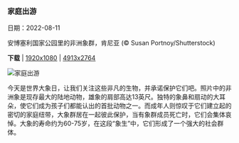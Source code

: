### 家庭出游

日期：2022-08-11

安博塞利国家公园里的非洲象群，肯尼亚 (© Susan Portnoy/Shutterstock)

**下载**  |  [1920x1080](https://cn.bing.com/th?id=OHR.AmboseliElephants_ZH-CN2078609290_1920x1080.jpg)  |  [4913x2764](https://cn.bing.com/th?id=OHR.AmboseliElephants_ZH-CN2078609290_UHD.jpg)

![家庭出游](https://cn.bing.com/th?id=OHR.AmboseliElephants_ZH-CN2078609290_1920x1080.jpg "安博塞利国家公园里的非洲象群，肯尼亚 (© Susan Portnoy/Shutterstock)")

今天是世界大象日，让我们关注这些非凡的生物，并承诺保护它们吧。照片中的非洲象是现存最大的陆地动物，雄象的肩部高达13英尺。独特的象鼻和扇动的大耳朵，使它们成为孩子们都能认出的首批动物之一。而成年人则惊叹于它们建立起的密切的家庭纽带，大象群居在一起彼此保护，当有象群成员死亡时，它们会集体哀悼。大象的寿命约为60-75岁，在这段“象生”中，它们形成了一个强大的社会群体。
